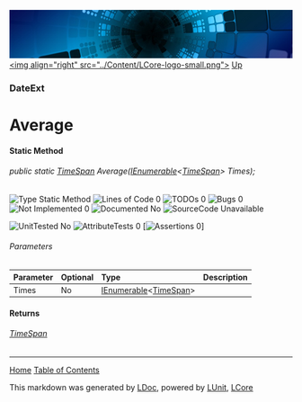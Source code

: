 ![](../Content/LCore-banner-small.png "")
[&lt;img align=&quot;right&quot; src=&quot;../Content/LCore-logo-small.png&quot;&gt;](../../README.md)
[Up](DateExt.md)

### DateExt

# Average

#### Static Method

###### public static [TimeSpan](https://msdn.microsoft.com/en-us/library/system.timespan.aspx) Average(<a href="https://msdn.microsoft.com/en-us/library/78dfe2yb.aspx" alt="" target="_blank">IEnumerable</a>&lt;[TimeSpan](https://msdn.microsoft.com/en-us/library/system.timespan.aspx)&gt; Times);

![Type Static Method](http://b.repl.ca/v1/Type-Static%20Method-blue.png "") ![Lines of Code 0](http://b.repl.ca/v1/Lines%20of%20Code-0-blue.png "") ![TODOs 0](http://b.repl.ca/v1/TODOs-0-green.png "") ![Bugs 0](http://b.repl.ca/v1/Bugs-0-green.png "") ![Not Implemented 0](http://b.repl.ca/v1/Not%20Implemented-0-green.png "") ![Documented No](http://b.repl.ca/v1/Documented-No-red.png "") ![SourceCode Unavailable](http://b.repl.ca/v1/SourceCode-Unavailable-red.png "")

![UnitTested No](http://b.repl.ca/v1/UnitTested-No-lightgrey.png "") ![AttributeTests 0](http://b.repl.ca/v1/AttributeTests-0-lightgrey.png "") [![Assertions 0](http://b.repl.ca/v1/Assertions-0-lightgrey.png "")]

###### Parameters

Parameter | Optional | Type | Description
:---  | :---  | :---  | :--- 
Times | No | <a href="https://msdn.microsoft.com/en-us/library/78dfe2yb.aspx" alt="" target="_blank">IEnumerable</a>&lt;[TimeSpan](https://msdn.microsoft.com/en-us/library/system.timespan.aspx)&gt; | 


#### Returns

###### [TimeSpan](https://msdn.microsoft.com/en-us/library/system.timespan.aspx)



---

[Home](../../README.md) [Table of Contents](../../TableOfContents.md)

This markdown was generated by [LDoc](https://github.com/CodeSingularity/LDoc), powered by [LUnit](https://github.com/CodeSingularity/LUnit), [LCore](https://github.com/CodeSingularity/LCore)
